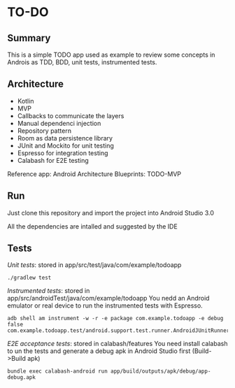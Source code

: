# TO-DO

## Summary

This is a simple TODO app used as example to review some concepts in Androis as TDD, BDD, unit tests, instrumented tests. 

## Architecture

- Kotlin
- MVP
- Callbacks to communicate the layers
- Manual dependenci injection
- Repository pattern
- Room as data persistence library
- JUnit and Mockito for unit testing
- Espresso for integration testing
- Calabash for E2E testing

Reference app: Android Architecture Blueprints: TODO-MVP

## Run

Just clone this repository and import the project into Android Studio 3.0

All the dependencies are intalled and suggested by the IDE

## Tests

_Unit tests_: stored in app/src/test/java/com/example/todoapp
```
./gradlew test
```

_Instrumented tests_: stored in app/src/androidTest/java/com/example/todoapp You nedd an Android emulator or real device to run the instrumented tests with Espresso.
```
adb shell am instrument -w -r -e package com.example.todoapp -e debug false com.example.todoapp.test/android.support.test.runner.AndroidJUnitRunner
```
_E2E acceptance tests_: stored in calabash/features You need install calabash to un the tests and generate a debug apk in Android Studio first (Build->Build apk)
```
bundle exec calabash-android run app/build/outputs/apk/debug/app-debug.apk
```

